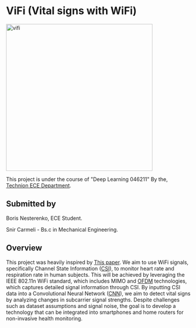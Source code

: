 # ViFi (Vital signs with WiFi)
<img src="https://github.com/user-attachments/assets/d2bca8d5-6e5f-4240-9033-10ef52e83c3a" alt="vifi" width="400" height="400">

This project is under the course of "Deep Learning 046211" By the, [Technion ECE Department](https://ece.technion.ac.il/).

## Submitted by 
Boris Nesterenko, ECE Student.

Snir Carmeli - Bs.c in Mechanical Engineering.

## Overview
This project was heavily inspired by [This paper](https://arxiv.org/pdf/2203.03980).
We aim to use WiFi signals, specifically Channel State Information ([CSI](https://en.wikipedia.org/wiki/Channel_state_information)), to monitor heart rate and respiration rate in human subjects. 
This will be achieved by leveraging the IEEE 802.11n WiFi standard, which includes MIMO and [OFDM](https://en.wikipedia.org/wiki/Orthogonal_frequency-division_multiplexing) technologies, which captures detailed signal information through CSI. 
By inputting CSI data into a Convolutional Neural Network ([CNN](https://en.wikipedia.org/wiki/Convolutional_neural_network)), we aim to detect vital signs by analyzing changes in subcarrier signal strengths. 
Despite challenges such as dataset assumptions and signal noise, the goal is to develop a technology that can be integrated into smartphones and home routers for non-invasive health monitoring.

